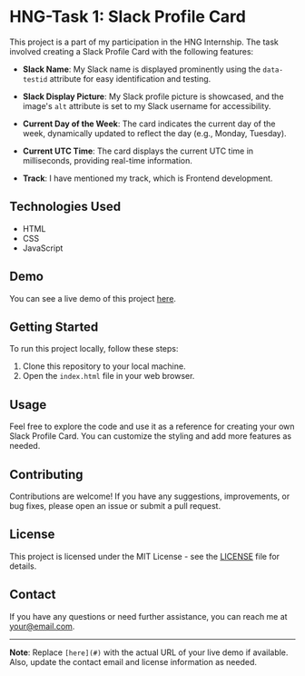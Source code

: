 # HNG-Task 1: Slack Profile Card

This project is a part of my participation in the HNG Internship. The task involved creating a Slack Profile Card with the following features:

- **Slack Name**: My Slack name is displayed prominently using the `data-testid` attribute for easy identification and testing.

- **Slack Display Picture**: My Slack profile picture is showcased, and the image's `alt` attribute is set to my Slack username for accessibility.

- **Current Day of the Week**: The card indicates the current day of the week, dynamically updated to reflect the day (e.g., Monday, Tuesday).

- **Current UTC Time**: The card displays the current UTC time in milliseconds, providing real-time information.

- **Track**: I have mentioned my track, which is Frontend development.

## Technologies Used

- HTML
- CSS
- JavaScript

## Demo

You can see a live demo of this project [here](#).

## Getting Started

To run this project locally, follow these steps:

1. Clone this repository to your local machine.
2. Open the `index.html` file in your web browser.

## Usage

Feel free to explore the code and use it as a reference for creating your own Slack Profile Card. You can customize the styling and add more features as needed.

## Contributing

Contributions are welcome! If you have any suggestions, improvements, or bug fixes, please open an issue or submit a pull request.

## License

This project is licensed under the MIT License - see the [LICENSE](LICENSE) file for details.

## Contact

If you have any questions or need further assistance, you can reach me at [your@email.com](mailto:your@email.com).

---

**Note**: Replace `[here](#)` with the actual URL of your live demo if available. Also, update the contact email and license information as needed.
